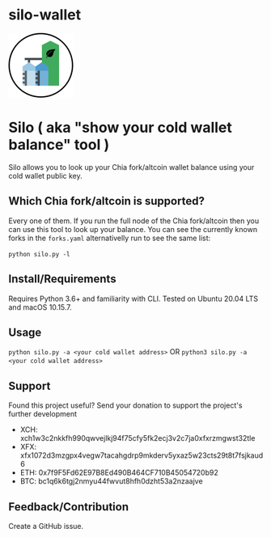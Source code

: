 # silo-wallet
<img src="assets/silo-wallet-icon.svg" data-canonical-src="silo-wallet-icon.svg" width="128" height="128" />

# Silo ( aka "show your cold wallet balance" tool )
Silo allows you to look up your Chia fork/altcoin wallet balance using your cold wallet public key.

## Which Chia fork/altcoin is supported?
Every one of them. If you run the full node of the Chia fork/altcoin then you can use this tool to look up your balance.
You can see the currently known forks in the `forks.yaml` alternativelly run to see the same list:

`python silo.py -l`

## Install/Requirements
Requires Python 3.6+ and familiarity with CLI.
Tested on Ubuntu 20.04 LTS and macOS 10.15.7.

## Usage
`python silo.py -a <your cold wallet address>`
OR
`python3 silo.py -a <your cold wallet address>`

## Support
Found this project useful? Send your donation to support the project's further development

* XCH: xch1w3c2nkkfh990qwvejlkj94f75cfy5fk2ecj3v2c7ja0xfxrzmgwst32tle
* XFX: xfx1072d3mzgpx4vegw7tacahgdrp9mkderv5yxaz5w23cts29t8t7fsjkaud6
* ETH: 0x7f9F5Fd62E97B8Ed490B464CF710B45054720b92
* BTC: bc1q6k6tgj2nmyu44fwvut8hfh0dzht53a2nzaajve

## Feedback/Contribution
Create a GitHub issue.